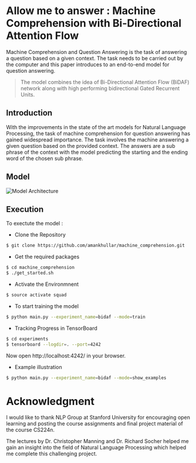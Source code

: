 # Allow me to answer : Machine Comprehension with Bi-Directional Attention Flow
Machine Comprehension and Question Answering is the task of answering a question based on a given context. The task needs to be carried out by the computer and this paper introduces to an end-to-end model for question answering. 
>The model combines the idea of Bi-Directional Attention Flow (BiDAF) network along with high performing bidirectional Gated Recurrent Units.

## Introduction

With the improvements in the state of the art models for Natural Language Processing, the task of machine comprehension for question answering has gained widespread importance.  The task involves the machine answering a given question based on the provided context. The answers are a sub phrase of the context with the model predicting the starting and the ending word of the chosen sub phrase.

## Model

![Model Architecture](~/Desktop/model.png?raw=true)

## Execution

To exectute the model : 
 - Clone the Repository
```sh
$ git clone https://github.com/amankhullar/machine_comprehension.git
```

- Get the required packages
```sh
$ cd machine_comprehension
$ ./get_started.sh
```

- Activate the Environmnent
```sh
$ source activate squad
```

- To start training the model
```sh
$ python main.py --experiment_name=bidaf --mode=train
```
- Tracking Progress in TensorBoard
```sh
$ cd experiments
$ tensorboard --logdir=. --port=4242
```
Now open http://localhost:4242/ in your browser.

- Example illustration
```sh
$ python main.py --experiment_name=bidaf --mode=show_examples
```
# Acknowledgment

I would like to thank NLP Group at Stanford University for encouraging open learning and posting the course assignments and final project material of the course CS224n.

The lectures by Dr. Christopher Manning and Dr. Richard Socher helped me gain an insight into the field of Natural Language Processing which helped me complete this challenging project.
